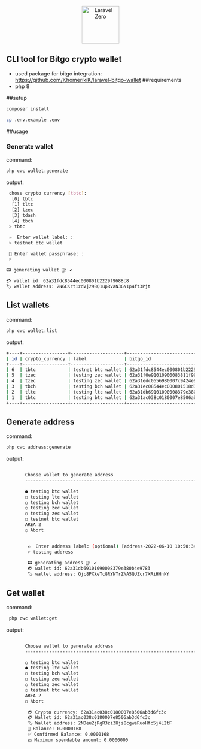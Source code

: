<p align="center">
    <img title="Laravel Zero" height="100" src="https://raw.githubusercontent.com/laravel-zero/docs/master/images/logo/laravel-zero-readme.png" />
</p>

##  CLI tool for Bitgo crypto wallet
- used package for bitgo integration: https://github.com/KhomerikiK/laravel-bitgo-wallet
##requirements
- php 8

##setup
```bash
composer install

cp .env.example .env
```

##usage
### Generate wallet
command:
```bash
php cwc wallet:generate
```
output:
```bash
 chose crypto currency [tbtc]:
  [0] tbtc
  [1] tltc
  [2] tzec
  [3] tdash
  [4] tbch
 > tbtc

 ✍️  Enter wallet label: :
 > testnet btc wallet

 🔑 Enter wallet passphrase: :
 >

📟 generating wallet 📡: ✔

💳 wallet id: 62a31fdc8544ec000801b2229f9688c8
🏷 wallet address: 2N6CKrt1zdVj298Q1upRVaN3GN1p4ft3Pjt
```


## List wallets
command:
```bash
php cwc wallet:list
```
output:
```bash
+----+-----------------+--------------------+----------------------------------+------------+
| id | crypto_currency | label              | bitgo_id                         | passphrase |
+----+-----------------+--------------------+----------------------------------+------------+
| 6  | tbtc            | testnet btc wallet | 62a31fdc8544ec000801b2229f9688c8 | testing    |
| 5  | tzec            | testing zec wallet | 62a31f0e91010900083811f99d467008 | testing    |
| 4  | tzec            | testing zec wallet | 62a31edc0556980007c9424e9ab9d112 | testing    |
| 3  | tbch            | testing bch wallet | 62a31ec08544ec000801518d37437c52 | testing    |
| 2  | tltc            | testing ltc wallet | 62a31db69101090008379e380b4e9783 | testing    |
| 1  | tbtc            | testing btc wallet | 62a31ac038c0180007e8506ab3d6fc3c | testing    |
+----+-----------------+--------------------+----------------------------------+------------+
```

## Generate address
command:
```bash
php cwc address:generate
```
output:
```bash

       Choose wallet to generate address
       --------------------------------------------------------------------------------------------------------------------------

       ● testing btc wallet
       ○ testing ltc wallet
       ○ testing bch wallet
       ○ testing zec wallet
       ○ testing zec wallet
       ○ testnet btc wallet
       AREA 2
       ○ Abort


        ✍️  Enter address label: (optional) [address-2022-06-10 10:50:34]:
        > testing address
        
        📟 generating address 📡: ✔
        💳 wallet id: 62a31db69101090008379e380b4e9783
        🏷 wallet address: Qjc8PXkeTcGRYNTrZNA5QUZcr7XRiHHnkY
```

## Get wallet
command:
```bash
 php cwc wallet:get
```
output:
```bash

       Choose wallet to generate address
       --------------------------------------------------------------------------------------------------------------------------

       ○ testing btc wallet
       ● testing ltc wallet
       ○ testing bch wallet
       ○ testing zec wallet
       ○ testing zec wallet
       ○ testnet btc wallet
       AREA 2
       ○ Abort

        💳 Crypto currency: 62a31ac038c0180007e8506ab3d6fc3c
        💳 Wallet id: 62a31ac038c0180007e8506ab3d6fc3c
        🏷 Wallet address: 2NDeu2jRgR3zi3Hjs8cgweRuoHfc5j4L2tF
        🏦 Balance: 0.0000168
        ✅ Confirmed Balance: 0.0000168
        💶 Maximum spendable amount: 0.0000000
```
